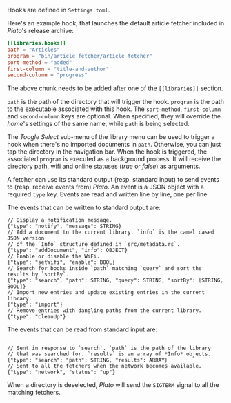 Hooks are defined in `Settings.toml`.

Here's an example hook, that launches the default article fetcher included in
*Plato*'s release archive:
```toml
[[libraries.hooks]]
path = "Articles"
program = "bin/article_fetcher/article_fetcher"
sort-method = "added"
first-column = "title-and-author"
second-column = "progress"
```

The above chunk needs to be added after one of the `[[libraries]]` section.

`path` is the path of the directory that will trigger the hook. `program` is
the path to the executable associated with this hook. The `sort-method`,
`first-column` and `second-column` keys are optional. When specified, they will
override the *home*'s settings of the same name, while `path` is being
selected.

The *Toogle Select* sub-menu of the library menu can be used to trigger a hook
when there's no imported documents in `path`. Otherwise, you can just tap the
directory in the navigation bar. When the hook is triggered, the associated
`program` is executed as a background process. It will receive the directory
path, wifi and online statuses (*true* or *false*) as arguments.

A fetcher can use its standard output (resp. standard input) to send events to
(resp. receive events from) *Plato*. An event is a JSON object with a required
`type` key. Events are read and written line by line, one per line.

The events that can be written to standard output are:

```
// Display a notification message.
{"type": "notify", "message": STRING}
// Add a document to the current library. `info` is the camel cased JSON version
// of the `Info` structure defined in `src/metadata.rs`.
{"type": "addDocument", "info": OBJECT}
// Enable or disable the WiFi.
{"type": "setWifi", "enable": BOOL}
// Search for books inside `path` matching `query` and sort the results by `sortBy`.
{"type": "search", "path": STRING, "query": STRING, "sortBy": [STRING, BOOL]}
// Import new entries and update existing entries in the current library.
{"type": "import"}
// Remove entries with dangling paths from the current library.
{"type": "cleanUp"}
```

The events that can be read from standard input are:

```

// Sent in response to `search`. `path` is the path of the library
// that was searched for. `results` is an array of *Info* objects.
{"type": "search": "path": STRING, "results": ARRAY}
// Sent to all the fetchers when the network becomes available.
{"type": "network", "status": "up"}
```

When a directory is deselected, *Plato* will send the `SIGTERM` signal to all
the matching fetchers.
